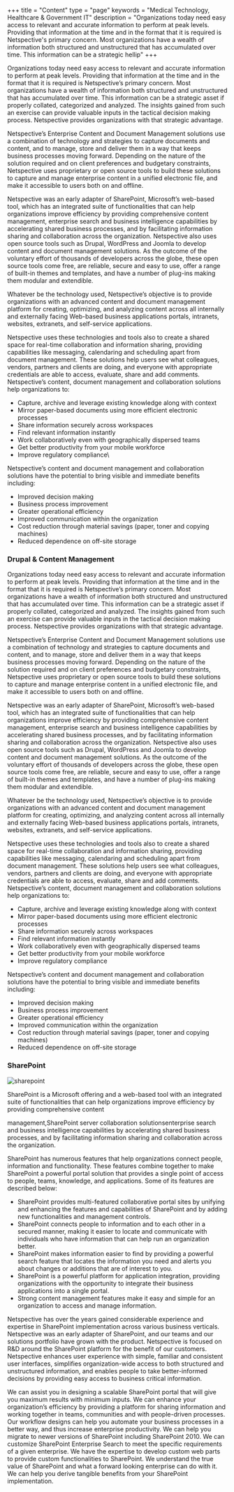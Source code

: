 +++
title = "Content"
type = "page"
keywords = "Medical Technology, Healthcare & Government IT"
description = "Organizations today need easy access to relevant and accurate information to perform at peak levels. Providing that information at the time and in the format that it is required is Netspective's primary concern. Most organizations have a wealth of information both structured and unstructured that has accumulated over time. This information can be a strategic hellip"
+++

Organizations today need easy access to relevant and accurate information to perform at peak levels. Providing that information at the time and in the format that it is required is Netspective’s primary concern. Most organizations have a wealth of information both structured and unstructured that has accumulated over time. This information can be a strategic asset if properly collated, categorized and analyzed. The insights gained from such an exercise can provide valuable inputs in the tactical decision making process. Netspective provides organizations with that strategic advantage.

Netspective’s Enterprise Content and Document Management solutions use a combination of technology and strategies to capture documents and content, and to manage, store and deliver them in a way that keeps business processes moving forward. Depending on the nature of the solution required and on client preferences and budgetary constraints, Netspective uses proprietary or open source tools to build these solutions to capture and manage enterprise content in a unified electronic file, and make it accessible to users both on and offline.

Netspective was an early adapter of SharePoint, Microsoft’s web-based tool, which has an integrated suite of functionalities that can help organizations improve efficiency by providing comprehensive content management, enterprise search and business intelligence capabilities by accelerating shared business processes, and by facilitating information sharing and collaboration across the organization. Netspective also uses open source tools such as Drupal, WordPress and Joomla to develop content and document management solutions. As the outcome of the voluntary effort of thousands of developers across the globe, these open source tools come free, are reliable, secure and easy to use, offer a range of built-in themes and templates, and have a number of plug-ins making them modular and extendible.

Whatever be the technology used, Netspective’s objective is to provide organizations with an advanced content and document management platform for creating, optimizing, and analyzing content across all internally and externally facing Web-based business applications portals, intranets, websites, extranets, and self-service applications.

Netspective uses these technologies and tools also to create a shared space for real-time collaboration and information sharing, providing capabilities like messaging, calendaring and scheduling apart from document management. These solutions help users see what colleagues, vendors, partners and clients are doing, and everyone with appropriate credentials are able to access, evaluate, share and add comments. Netspective’s content, document management and collaboration solutions help organizations to:

* Capture, archive and leverage existing knowledge along with context
* Mirror paper-based documents using more efficient electronic processes
* Share information securely across workspaces
* Find relevant information instantly
* Work collaboratively even with geographically dispersed teams
* Get better productivity from your mobile workforce
* Improve regulatory compliance\

Netspective’s content and document management and collaboration solutions have the potential to bring visible and immediate benefits including:

* Improved decision making
* Business process improvement
* Greater operational efficiency
* Improved communication within the organization
* Cost reduction through material savings (paper, toner and copying machines)
* Reduced dependence on off-site storage

### Drupal & Content Management

Organizations today need easy access to relevant and accurate information to perform at peak levels. Providing that information at the time and in the format that it is required is Netspective’s primary concern. Most organizations have a wealth of information both structured and unstructured that has accumulated over time. This information can be a strategic asset if properly collated, categorized and analyzed. The insights gained from such an exercise can provide valuable inputs in the tactical decision making process. Netspective provides organizations with that strategic advantage.

Netspective’s Enterprise Content and Document Management solutions use a combination of technology and strategies to capture documents and content, and to manage, store and deliver them in a way that keeps business processes moving forward. Depending on the nature of the solution required and on client preferences and budgetary constraints, Netspective uses proprietary or open source tools to build these solutions to capture and manage enterprise content in a unified electronic file, and make it accessible to users both on and offline.

Netspective was an early adapter of SharePoint, Microsoft’s web-based tool, which has an integrated suite of functionalities that can help organizations improve efficiency by providing comprehensive content management, enterprise search and business intelligence capabilities by accelerating shared business processes, and by facilitating information sharing and collaboration across the organization. Netspective also uses open source tools such as Drupal, WordPress and Joomla to develop content and document management solutions. As the outcome of the voluntary effort of thousands of developers across the globe, these open source tools come free, are reliable, secure and easy to use, offer a range of built-in themes and templates, and have a number of plug-ins making them modular and extendible.

Whatever be the technology used, Netspective’s objective is to provide organizations with an advanced content and document management platform for creating, optimizing, and analyzing content across all internally and externally facing Web-based business applications portals, intranets, websites, extranets, and self-service applications.

Netspective uses these technologies and tools also to create a shared space for real-time collaboration and information sharing, providing capabilities like messaging, calendaring and scheduling apart from document management. These solutions help users see what colleagues, vendors, partners and clients are doing, and everyone with appropriate credentials are able to access, evaluate, share and add comments. Netspective’s content, document management and collaboration solutions help organizations to:

* Capture, archive and leverage existing knowledge along with context
* Mirror paper-based documents using more efficient electronic processes
* Share information securely across workspaces
* Find relevant information instantly
* Work collaboratively even with geographically dispersed teams
* Get better productivity from your mobile workforce
* Improve regulatory compliance

Netspective’s content and document management and collaboration solutions have the potential to bring visible and immediate benefits including:

* Improved decision making
* Business process improvement
* Greater operational efficiency
* Improved communication within the organization
* Cost reduction through material savings (paper, toner and copying machines)
* Reduced dependence on off-site storage

### SharePoint
![sharepoint](/img/technology-services/sharepoint.jpg#right)

SharePoint is a Microsoft offering and a web-based tool with an integrated suite of functionalities that can help organizations improve efficiency by providing comprehensive content 

management,SharePoint server collaboration solutionsenterprise search and business intelligence capabilities by accelerating shared business processes, and by facilitating information sharing and collaboration across the organization.

SharePoint has numerous features that help organizations connect people, information and functionality. These features combine together to make SharePoint a powerful portal solution that provides a single point of access to people, teams, knowledge, and applications. Some of its features are described below:

* SharePoint provides multi-featured collaborative portal sites by unifying and enhancing the features and capabilities of SharePoint and by adding new functionalities and management controls.
* SharePoint connects people to information and to each other in a secured manner, making it easier to locate and communicate with individuals who have information that can help run an organization better.
* SharePoint makes information easier to find by providing a powerful search feature that locates the information you need and alerts you about changes or additions that are of interest to you.
* SharePoint is a powerful platform for application integration, providing organizations with the opportunity to integrate their business applications into a single portal.
* Strong content management features make it easy and simple for an organization to access and manage information.

Netspective has over the years gained considerable experience and expertise in SharePoint implementation across various business verticals. Netspective was an early adapter of SharePoint, and our teams and our solutions portfolio have grown with the product. Netspective is focused on R&D around the SharePoint platform for the benefit of our customers. Netspective enhances user experience with simple, familiar and consistent user interfaces, simplifies organization-wide access to both structured and unstructured information, and enables people to take better-informed decisions by providing easy access to business critical information.

We can assist you in designing a scalable SharePoint portal that will give you maximum results with minimum inputs. We can enhance your organization’s efficiency by providing a platform for sharing information and working together in teams, communities and with people-driven processes. Our workflow designs can help you automate your business processes in a better way, and thus increase enterprise productivity. We can help you migrate to newer versions of SharePoint including SharePoint 2010. We can customize SharePoint Enterprise Search to meet the specific requirements of a given enterprise. We have the expertise to develop custom web parts to provide custom functionalities to SharePoint. We understand the true value of SharePoint and what a forward looking enterprise can do with it. We can help you derive tangible benefits from your SharePoint implementation.

